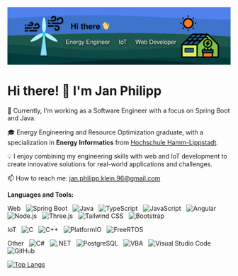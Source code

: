 <img src="assets/top-animated.svg">

# Hi there! 👋 I'm Jan Philipp

🔨 Currently, I'm working as a Software Engineer with a focus on Spring Boot and Java.

🎓 Energy Engineering and Resource Optimization graduate, with a specialization in **Energy Informatics** from [Hochschule Hamm-Lippstadt](https://www.hshl.de/studieren/studiengaenge/bachelorstudiengaenge/energietechnik-und-ressourcenoptimierung).

💡 I enjoy combining my engineering skills with web and IoT development to create innovative solutions for real-world applications and challenges.

<!-- 
🌐 In the past, I've developed a **Full Stack** Web Application for calculating and ordering tailor-made electromagnets, utilizing Angular for the frontend and Node.js for the backend. It was part of my bachelor's thesis. 
--> 

📫 How to reach me: <nobr>jan.philipp.klein.96@gmail.com</nobr>

**Languages and Tools:** 

Web&nbsp;&nbsp;
![Spring Boot](https://img.shields.io/badge/-SpringBoot-black?logo=SpringBoot&style=social)&nbsp;&nbsp;
![Java](https://img.shields.io/badge/-Java-black?logo=java&style=social)&nbsp;&nbsp;
![TypeScript](https://img.shields.io/badge/-TypeScript-black?logo=typescript&style=social)&nbsp;&nbsp;
![JavaScript](https://img.shields.io/badge/-JavaScript-black?logo=javascript&style=social)&nbsp;&nbsp;
![Angular](https://img.shields.io/badge/-Angular-black?logo=angular&style=social)&nbsp;&nbsp;
![Node.js](https://img.shields.io/badge/-Node.js-black?logo=nodedotjs&style=social)&nbsp;&nbsp;
![Three.js](https://img.shields.io/badge/-Three.js-black?logo=threedotjs&style=social)&nbsp;&nbsp;
![Tailwind CSS](https://img.shields.io/badge/-tailwindcss-black?logo=android&style=social)&nbsp;&nbsp;
![Bootstrap](https://img.shields.io/badge/-Bootstrap-black?logo=bootstrap&style=social)&nbsp;&nbsp;


IoT&nbsp;&nbsp;
![C](https://img.shields.io/badge/-C-black?logo=c&style=social)&nbsp;&nbsp;
![C++](https://img.shields.io/badge/-C++-black?logo=cplusplus&style=social)&nbsp;&nbsp;
![PlatformIO](https://img.shields.io/badge/-PlatformIO-black?&style=social)&nbsp;&nbsp;
![FreeRTOS](https://img.shields.io/badge/-FreeRTOS-black?&style=social)&nbsp;&nbsp;

Other&nbsp;&nbsp;
![C#](https://img.shields.io/badge/-C%20Sharp-black?logo=CSharp&style=social)&nbsp;&nbsp;
![.NET](https://img.shields.io/badge/-.NET-black?logo=dotnet&style=social)&nbsp;&nbsp;
![PostgreSQL](https://img.shields.io/badge/-PostgresSQL-black?logo=postgresql&style=social)&nbsp;&nbsp;
![VBA](https://img.shields.io/badge/-VBA-black?&style=social)&nbsp;&nbsp;
![Visual Studio Code](https://img.shields.io/badge/-Visual%20Studio%20Code-black?logo=visualstudiocode&style=social)&nbsp;&nbsp;
![GitHub](https://img.shields.io/badge/-GitHub-black?logo=github&style=social)&nbsp;&nbsp;


[![Top Langs](https://github-readme-stats.vercel.app/api/top-langs/?username=jaklphil&layout=compact&hide_title=true)](https://github.com/jaklphil/github-readme-stats)